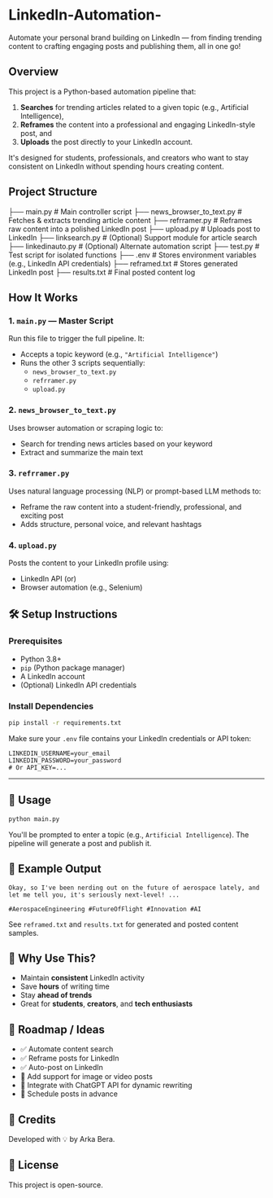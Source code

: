 # LinkedIn-Automation-

Automate your personal brand building on LinkedIn — from finding trending content to crafting engaging posts and publishing them, all in one go!

## Overview

This project is a Python-based automation pipeline that:
1. **Searches** for trending articles related to a given topic (e.g., Artificial Intelligence),
2. **Reframes** the content into a professional and engaging LinkedIn-style post, and
3. **Uploads** the post directly to your LinkedIn account.

It's designed for students, professionals, and creators who want to stay consistent on LinkedIn without spending hours creating content.


## Project Structure

├── main.py                 # Main controller script
├── news_browser_to_text.py # Fetches & extracts trending article content
├── refrramer.py            # Reframes raw content into a polished LinkedIn post
├── upload.py               # Uploads post to LinkedIn
├── linksearch.py           # (Optional) Support module for article search
├── linkedinauto.py         # (Optional) Alternate automation script
├── test.py                 # Test script for isolated functions
├── .env                    # Stores environment variables (e.g., LinkedIn API credentials)
├── reframed.txt            # Stores generated LinkedIn post
├── results.txt             # Final posted content log


## How It Works

### 1. `main.py` — Master Script

Run this file to trigger the full pipeline. It:
- Accepts a topic keyword (e.g., `"Artificial Intelligence"`)
- Runs the other 3 scripts sequentially:
  - `news_browser_to_text.py`
  - `refrramer.py`
  - `upload.py`

### 2. `news_browser_to_text.py`

Uses browser automation or scraping logic to:
- Search for trending news articles based on your keyword
- Extract and summarize the main text

### 3. `refrramer.py`

Uses natural language processing (NLP) or prompt-based LLM methods to:
- Reframe the raw content into a student-friendly, professional, and exciting post
- Adds structure, personal voice, and relevant hashtags

### 4. `upload.py`

Posts the content to your LinkedIn profile using:
- LinkedIn API (or)
- Browser automation (e.g., Selenium)

## 🛠️ Setup Instructions

### Prerequisites
- Python 3.8+
- `pip` (Python package manager)
- A LinkedIn account
- (Optional) LinkedIn API credentials

### Install Dependencies

```bash
pip install -r requirements.txt
```

Make sure your `.env` file contains your LinkedIn credentials or API token:

```env
LINKEDIN_USERNAME=your_email
LINKEDIN_PASSWORD=your_password
# Or API_KEY=...
```

---

## 🧪 Usage

```bash
python main.py
```

You'll be prompted to enter a topic (e.g., `Artificial Intelligence`). The pipeline will generate a post and publish it.


## 📄 Example Output

```text
Okay, so I've been nerding out on the future of aerospace lately, and let me tell you, it's seriously next-level! ...

#AerospaceEngineering #FutureOfFlight #Innovation #AI
```

See `reframed.txt` and `results.txt` for generated and posted content samples.


## 🧠 Why Use This?

- Maintain **consistent** LinkedIn activity
- Save **hours** of writing time
- Stay **ahead of trends**
- Great for **students**, **creators**, and **tech enthusiasts**


## 📌 Roadmap / Ideas

- ✅ Automate content search
- ✅ Reframe posts for LinkedIn
- ✅ Auto-post on LinkedIn
- 🔲 Add support for image or video posts
- 🔲 Integrate with ChatGPT API for dynamic rewriting
- 🔲 Schedule posts in advance


## 🙌 Credits

Developed with 💡 by Arka Bera.


## 📜 License

This project is open-source.
